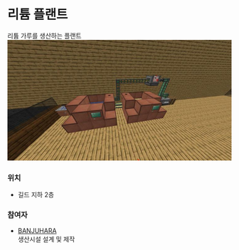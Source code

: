 # 리튬 플랜트

리튬 가루를 생산하는 플랜트
![메인](../../asset/systems/mk_lithum_plant/main.jpg)


### 위치
<!-- tag_source_open:link_list:building_spot -->
- 길드 지하 2층
<!-- tag_close -->

### 참여자
<!-- tag_source_open:link_list:member_contribute -->
- [BANJUHARA](../members/BANJUHARA.md)  
생산시설 설계 및 제작
<!-- tag_close-->